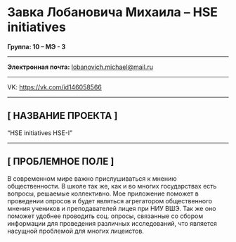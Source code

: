 # Завка Лобановича Михаила – HSE initiatives
**Группа: 10 – МЭ - 3**
***
**Электронная почта:** <lobanovich.michael@mail.ru>
***
VK: <https://vk.com/id146058566>
***
## [ НАЗВАНИЕ ПРОЕКТА ]
“HSE initiatives HSE-I”
***
## [ ПРОБЛЕМНОЕ ПОЛЕ ]
В современном мире важно прислушиваться к мнению общественности. В школе так же, как и во многих государствах есть вопросы, решаемые коллективно. Мое приложение поможет в проведении опросов и будет являться агрегатором общественного мнения учеников и преподавателей лицея при НИУ ВШЭ. Так же оно поможет удобнее проводить соц. опросы, связанные со сбором информации для проведения различных исследований, что является насущной проблемой для многих лицеистов.
